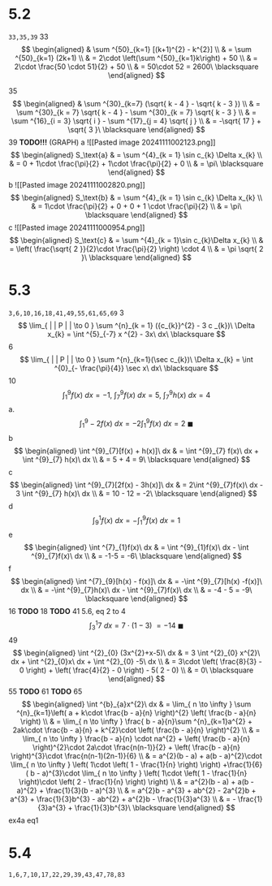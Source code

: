 # 5.2
`33,35,39`
33
$$
\begin{aligned}
 & \sum ^{50}_{k=1} [(k+1)^{2} - k^{2}]  \\
 & = \sum ^{50}_{k=1} (2k+1) \\
 & = 2\cdot \left(\sum ^{50}_{k=1}k\right) + 50 \\
 & = 2\cdot \frac{50 \cdot 51}{2} + 50 \\
 & = 50\cdot 52 = 2600\ \blacksquare
\end{aligned}
$$

35
$$
\begin{aligned}
 & \sum ^{30}_{k=7} (\sqrt{ k - 4 } - \sqrt{ k - 3 }) \\
 & = \sum ^{30}_{k = 7} \sqrt{ k - 4 } - \sum ^{30}_{k = 7} \sqrt{ k - 3 } \\
 & = \sum ^{16}_{i = 3} \sqrt{ i } - \sum ^{17}_{j = 4} \sqrt{ j } \\
 & = -\sqrt{ 17 } + \sqrt{ 3 }\ \blacksquare
\end{aligned}
$$
39
**TODO!!!**
(GRAPH)
a
![[Pasted image 20241111002123.png]]
$$
\begin{aligned}
S_\text{a}  & = \sum ^{4}_{k = 1} \sin c_{k} \Delta x_{k} \\
 & = 0 + 1\cdot \frac{\pi}{2} + 1\cdot \frac{\pi}{2} + 0 \\
 & = \pi\ \blacksquare
\end{aligned}
$$
b
![[Pasted image 20241111002820.png]]
$$
\begin{aligned}
S_\text{b}  & = \sum ^{4}_{k = 1} \sin c_{k} \Delta x_{k} \\
 & = 1\cdot \frac{\pi}{2} + 0 + 0 + 1 \cdot \frac{\pi}{2} \\
 & = \pi\ \blacksquare
\end{aligned}
$$
c
![[Pasted image 20241111000954.png]]
$$
\begin{aligned}
S_\text{c}  & = \sum ^{4}_{k = 1}\sin c_{k}\Delta x_{k} \\
 & = \left( \frac{\sqrt{ 2 }}{2}\cdot \frac{\pi}{2} \right) \cdot 4 \\
 & = \pi \sqrt{ 2 }\ \blacksquare
\end{aligned}
$$
# 5.3
`3,6,10,16,18,41,49,55,61,65,69`
3
$$
\lim_{ | | P | | \to 0 } \sum ^{n}_{k = 1} ({c_{k}}^{2} - 3 c _{k})\ \Delta x_{k} = \int ^{5}_{-7} x ^{2} - 3x\ dx\ \blacksquare
$$
6
$$
\lim_{ | | P | | \to 0 } \sum ^{n}_{k=1}(\sec c_{k})\ \Delta x_{k} = \int ^{0}_{- \frac{\pi}{4}} \sec x\ dx\ \blacksquare
$$
10
$$
\int ^{9}_{1} f(x)\ dx = -1,\ \int ^{9}_{7} f(x)\ dx=5,\ \int ^{9}_{7} h(x)\ dx = 4
$$
a.
$$
\int ^{9}_{1} -2f(x)\ dx = -2\int ^{9}_{1}f(x)\ dx = 2\ \blacksquare
$$
b
$$
\begin{aligned}
\int ^{9}_{7}[f(x) + h(x)]\ dx  & = \int ^{9}_{7} f(x)\ dx + \int ^{9}_{7} h(x)\ dx  \\
 & = 5 + 4 = 9\ \blacksquare
\end{aligned}
$$
c
$$
\begin{aligned}
\int ^{9}_{7}[2f(x) - 3h(x)]\ dx  & = 2\int ^{9}_{7}f(x)\ dx - 3 \int ^{9}_{7} h(x)\ dx  \\
 & = 10 - 12 = -2\ \blacksquare
\end{aligned}
$$
d
$$
\int ^{1}_{9} f(x)\ dx = - \int ^{9}_{1}f(x)\ dx = 1
$$
e
$$
\begin{aligned}
\int ^{7}_{1}f(x)\ dx  & = \int ^{9}_{1}f(x)\ dx - \int ^{9}_{7}f(x)\ dx \\
 & = -1-5 = -6\ \blacksquare
\end{aligned}
$$
f
$$
\begin{aligned} \int ^{7}_{9}[h(x) - f(x)]\ dx  & = -\int ^{9}_{7}[h(x) -f(x)]\ dx \\
 & = -\int ^{9}_{7}h(x)\ dx - \int ^{9}_{7}f(x)\ dx \\
 & = -4 - 5 = -9\ \blacksquare
\end{aligned}
$$
16
**TODO**
18
**TODO**
41
5.6, eq 2 to 4
$$
\int ^{1}_{3}7\ dx = 7\cdot (1 - 3)\ = -14\ \blacksquare
$$
49
$$
\begin{aligned}
\int ^{2}_{0} (3x^{2}+x-5)\ dx  & = 3 \int ^{2}_{0} x^{2}\ dx + \int ^{2}_{0}x\ dx + \int ^{2}_{0} -5\ dx \\
 & = 3\cdot \left( \frac{8}{3} - 0 \right) +  \left( \frac{4}{2} - 0 \right) - 5( 2 - 0) \\
 & = 0\ \blacksquare
\end{aligned}
$$
55
**TODO**
61
**TODO**
65
$$
\begin{aligned}
\int ^{b}_{a}x^{2}\ dx & = \lim_{ n \to \infty } \sum ^{n}_{k=1}\left( a + k\cdot \frac{b - a}{n} \right)^{2} \left( \frac{b - a}{n} \right) \\
 & = \lim_{ n \to \infty } \frac{ b - a}{n}\sum ^{n}_{k=1}a^{2} + 2ak\cdot \frac{b - a}{n} + k^{2}\cdot \left( \frac{b - a}{n} \right)^{2} \\
 & = \lim_{ n \to \infty } \frac{b - a}{n} \cdot na^{2}  + \left( \frac{b - a}{n} \right)^{2}\cdot 2a\cdot \frac{n(n-1)}{2} + \left( \frac{b - a}{n} \right)^{3}\cdot \frac{n(n-1)(2n-1)}{6} \\
 & = a^{2}(b - a) + a(b - a)^{2}\cdot \lim_{ n \to \infty } \left( 1\cdot  \left( 1 - \frac{1}{n} \right) \right) +\frac{1}{6} ( b - a)^{3}\cdot \lim_{ n \to \infty } \left( 1\cdot \left( 1 - \frac{1}{n} \right)\cdot \left( 2 - \frac{1}{n} \right) \right) \\
 & = a^{2}(b - a) + a(b - a)^{2} + \frac{1}{3}(b - a)^{3} \\
 & = a^{2}b - a^{3} + ab^{2} - 2a^{2}b + a^{3} + \frac{1}{3}b^{3} - ab^{2} + a^{2}b - \frac{1}{3}a^{3} \\
 & = - \frac{1}{3}a^{3} + \frac{1}{3}b^{3}\ \blacksquare
\end{aligned}
$$
ex4a eq1

# 5.4
`1,6,7,10,17,22,29,39,43,47,78,83`